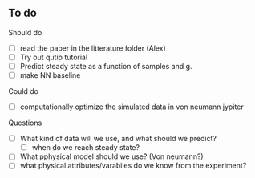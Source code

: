 ## To do 

Should do
- [ ] read the paper in the litterature folder (Alex)
- [ ] Try out qutip tutorial 
- [ ] Predict steady state as a function of samples and g.
- [ ] make NN baseline 

Could do 
- [ ] computationally optimize the simulated data in von neumann jypiter

Questions
- [ ] What kind of data will we use, and what should we predict?
    - [ ] when do we reach steady state?
- [ ] What pphysical model should we use? (Von neumann?)
- [ ] what physical attributes/varabiles do we know from the experiment?
